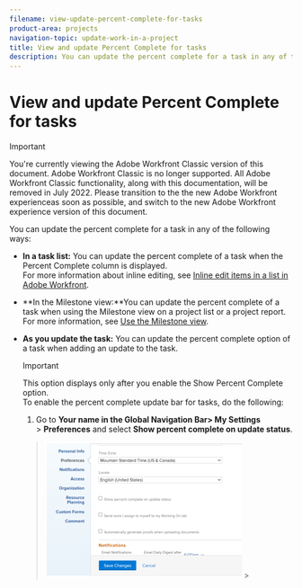 ```yaml
---
filename: view-update-percent-complete-for-tasks
product-area: projects
navigation-topic: update-work-in-a-project
title: View and update Percent Complete for tasks
description: You can update the percent complete for a task in any of the following ways - EDIT ME.
---
```


# View and update Percent Complete for tasks

>[!IMPORTANT]
>
>You're currently viewing the Adobe Workfront Classic version of this document. Adobe Workfront Classic is no longer supported. All Adobe Workfront Classic functionality, along with this documentation, will be removed in July 2022. Please transition to the the new Adobe Workfront experienceas soon as possible, and switch to the new Adobe Workfront experience version of this document.

You can update the percent complete for a task&nbsp;in any of the following ways:

* **In a task list:** You can update the percent complete of a task when the Percent Complete column is displayed.  
  For more information about inline editing, see [Inline edit items in a list in Adobe Workfront](../../../workfront-basics/navigate-workfront/use-lists/inline-edit-objects.md).

* **In the Milestone view:**You can update the percent complete of a task when using the Milestone view on a project list or a project report. For more information, see [Use the Milestone view](../../../reports-and-dashboards/reports/reporting-elements/use-milestone-view.md).

* **As you update the task:**&nbsp;You can update the percent complete option of a task when adding an update to the task.

  >[!IMPORTANT]
  >
  >This option displays only after you enable the Show Percent Complete option.&nbsp;  
  >To enable the percent complete update bar for tasks, do the following:   
  >1. Go to&nbsp;**Your name in the Global Navigation Bar> My Settings** >&nbsp;**Preferences** and&nbsp;select&nbsp;**Show percent complete on update status**.  
  
  >![](assets/show-percent-complete-toggle-in-user-profile-350x243.png)  >
  >

